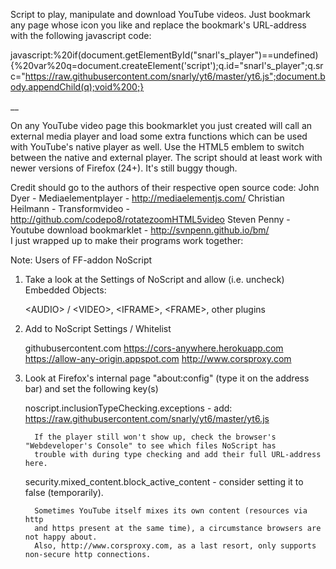 Script to play, manipulate and download YouTube videos. Just bookmark any page whose icon you like and replace the bookmark's URL-address with the following javascript code:

javascript:%20if(document.getElementById("snarl's_player")==undefined){%20var%20q=document.createElement('script');q.id="snarl's_player";q.src="https://raw.githubusercontent.com/snarly/yt6/master/yt6.js";document.body.appendChild(q);void%200;}

__

On any YouTube video page this bookmarklet you just created will call an external media player and load some extra functions which can be used with YouTube's native player as well. Use the HTML5 emblem to switch between the native and external player. The script should at least work with newer versions of Firefox (24+). It's still buggy though.


Credit should go to the authors of their respective open source code:
   John Dyer - Mediaelementplayer - http://mediaelementjs.com/
   Christian Heilmann - Transformvideo - http://github.com/codepo8/rotatezoomHTML5video
   Steven Penny - Youtube download bookmarklet - http://svnpenn.github.io/bm/   
I just wrapped up to make their programs work together:



Note: Users of FF-addon NoScript

1. Take a look at the Settings of NoScript and allow (i.e. uncheck) Embedded Objects:

      \<AUDIO\> / \<VIDEO\>,
      \<IFRAME\>,
      \<FRAME\>,
      other plugins

2. Add to NoScript Settings / Whitelist

      githubusercontent.com
      https://cors-anywhere.herokuapp.com
      https://allow-any-origin.appspot.com
      http://www.corsproxy.com

3. Look at Firefox's internal page "about:config" (type it on the address bar) and set the following key(s)
      
      noscript.inclusionTypeChecking.exceptions - add:  https://raw.githubusercontent.com/snarly/yt6/master/yt6.js

         If the player still won't show up, check the browser's "Webdeveloper's Console" to see which files NoScript has
         trouble with during type checking and add their full URL-address here.

      security.mixed_content.block_active_content - consider setting it to false (temporarily).

         Sometimes YouTube itself mixes its own content (resources via http
         and https present at the same time), a circumstance browsers are not happy about.
         Also, http://www.corsproxy.com, as a last resort, only supports non-secure http connections.
